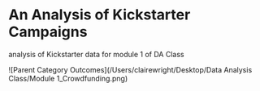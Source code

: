 # An Analysis of Kickstarter Campaigns
analysis of Kickstarter data for module 1 of DA Class

![Parent Category Outcomes](/Users/clairewright/Desktop/Data Analysis Class/Module 1_Crowdfunding.png)
